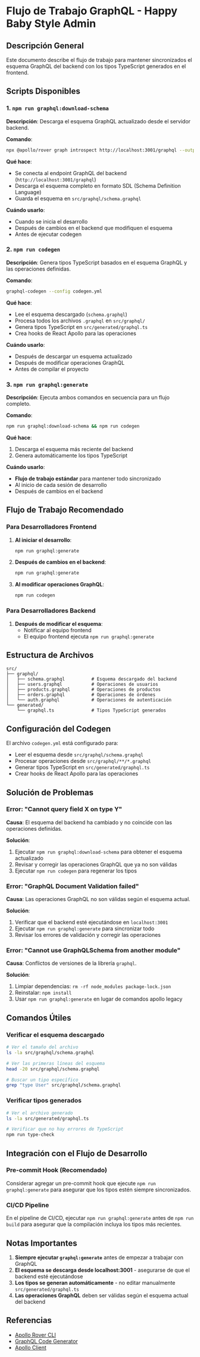 # Flujo de Trabajo GraphQL - Happy Baby Style Admin

## Descripción General

Este documento describe el flujo de trabajo para mantener sincronizados el esquema GraphQL del backend con los tipos TypeScript generados en el frontend.

## Scripts Disponibles

### 1. `npm run graphql:download-schema`
**Descripción**: Descarga el esquema GraphQL actualizado desde el servidor backend.

**Comando**: 
```bash
npx @apollo/rover graph introspect http://localhost:3001/graphql --output src/graphql/schema.graphql
```

**Qué hace**:
- Se conecta al endpoint GraphQL del backend (`http://localhost:3001/graphql`)
- Descarga el esquema completo en formato SDL (Schema Definition Language)
- Guarda el esquema en `src/graphql/schema.graphql`

**Cuándo usarlo**:
- Cuando se inicia el desarrollo
- Después de cambios en el backend que modifiquen el esquema
- Antes de ejecutar codegen

### 2. `npm run codegen`
**Descripción**: Genera tipos TypeScript basados en el esquema GraphQL y las operaciones definidas.

**Comando**: 
```bash
graphql-codegen --config codegen.yml
```

**Qué hace**:
- Lee el esquema descargado (`schema.graphql`)
- Procesa todos los archivos `.graphql` en `src/graphql/`
- Genera tipos TypeScript en `src/generated/graphql.ts`
- Crea hooks de React Apollo para las operaciones

**Cuándo usarlo**:
- Después de descargar un esquema actualizado
- Después de modificar operaciones GraphQL
- Antes de compilar el proyecto

### 3. `npm run graphql:generate`
**Descripción**: Ejecuta ambos comandos en secuencia para un flujo completo.

**Comando**: 
```bash
npm run graphql:download-schema && npm run codegen
```

**Qué hace**:
1. Descarga el esquema más reciente del backend
2. Genera automáticamente los tipos TypeScript

**Cuándo usarlo**:
- **Flujo de trabajo estándar** para mantener todo sincronizado
- Al inicio de cada sesión de desarrollo
- Después de cambios en el backend

## Flujo de Trabajo Recomendado

### Para Desarrolladores Frontend

1. **Al iniciar el desarrollo**:
   ```bash
   npm run graphql:generate
   ```

2. **Después de cambios en el backend**:
   ```bash
   npm run graphql:generate
   ```

3. **Al modificar operaciones GraphQL**:
   ```bash
   npm run codegen
   ```

### Para Desarrolladores Backend

1. **Después de modificar el esquema**:
   - Notificar al equipo frontend
   - El equipo frontend ejecuta `npm run graphql:generate`

## Estructura de Archivos

```
src/
├── graphql/
│   ├── schema.graphql          # Esquema descargado del backend
│   ├── users.graphql           # Operaciones de usuarios
│   ├── products.graphql        # Operaciones de productos
│   ├── orders.graphql          # Operaciones de órdenes
│   └── auth.graphql            # Operaciones de autenticación
└── generated/
    └── graphql.ts              # Tipos TypeScript generados
```

## Configuración del Codegen

El archivo `codegen.yml` está configurado para:
- Leer el esquema desde `src/graphql/schema.graphql`
- Procesar operaciones desde `src/graphql/**/*.graphql`
- Generar tipos TypeScript en `src/generated/graphql.ts`
- Crear hooks de React Apollo para las operaciones

## Solución de Problemas

### Error: "Cannot query field X on type Y"
**Causa**: El esquema del backend ha cambiado y no coincide con las operaciones definidas.

**Solución**:
1. Ejecutar `npm run graphql:download-schema` para obtener el esquema actualizado
2. Revisar y corregir las operaciones GraphQL que ya no son válidas
3. Ejecutar `npm run codegen` para regenerar los tipos

### Error: "GraphQL Document Validation failed"
**Causa**: Las operaciones GraphQL no son válidas según el esquema actual.

**Solución**:
1. Verificar que el backend esté ejecutándose en `localhost:3001`
2. Ejecutar `npm run graphql:generate` para sincronizar todo
3. Revisar los errores de validación y corregir las operaciones

### Error: "Cannot use GraphQLSchema from another module"
**Causa**: Conflictos de versiones de la librería `graphql`.

**Solución**:
1. Limpiar dependencias: `rm -rf node_modules package-lock.json`
2. Reinstalar: `npm install`
3. Usar `npm run graphql:generate` en lugar de comandos apollo legacy

## Comandos Útiles

### Verificar el esquema descargado
```bash
# Ver el tamaño del archivo
ls -la src/graphql/schema.graphql

# Ver las primeras líneas del esquema
head -20 src/graphql/schema.graphql

# Buscar un tipo específico
grep "type User" src/graphql/schema.graphql
```

### Verificar tipos generados
```bash
# Ver el archivo generado
ls -la src/generated/graphql.ts

# Verificar que no hay errores de TypeScript
npm run type-check
```

## Integración con el Flujo de Desarrollo

### Pre-commit Hook (Recomendado)
Considerar agregar un pre-commit hook que ejecute `npm run graphql:generate` para asegurar que los tipos estén siempre sincronizados.

### CI/CD Pipeline
En el pipeline de CI/CD, ejecutar `npm run graphql:generate` antes de `npm run build` para asegurar que la compilación incluya los tipos más recientes.

## Notas Importantes

1. **Siempre ejecutar `graphql:generate`** antes de empezar a trabajar con GraphQL
2. **El esquema se descarga desde localhost:3001** - asegurarse de que el backend esté ejecutándose
3. **Los tipos se generan automáticamente** - no editar manualmente `src/generated/graphql.ts`
4. **Las operaciones GraphQL** deben ser válidas según el esquema actual del backend

## Referencias

- [Apollo Rover CLI](https://go.apollo.dev/migration)
- [GraphQL Code Generator](https://www.graphql-code-generator.com/)
- [Apollo Client](https://www.apollographql.com/docs/react/)

